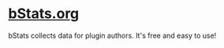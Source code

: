 # [bStats.org](https://bStats.org/)
bStats collects data for plugin authors. It's free and easy to use!
